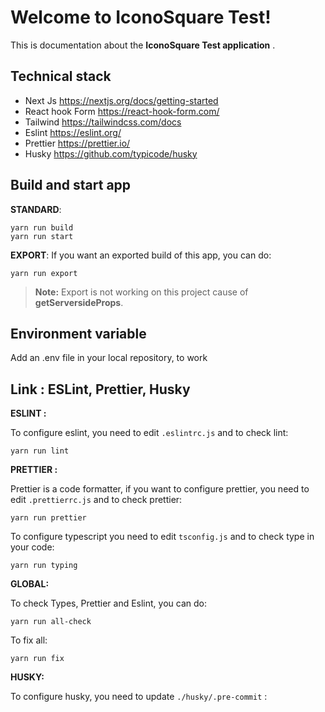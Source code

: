 # Welcome to IconoSquare Test!

This is documentation about the **IconoSquare Test application** .

## Technical stack

- Next Js https://nextjs.org/docs/getting-started
- React hook Form https://react-hook-form.com/
- Tailwind https://tailwindcss.com/docs
- Eslint https://eslint.org/
- Prettier https://prettier.io/
- Husky https://github.com/typicode/husky

## Build and start app

**STANDARD**:

    yarn run build
    yarn run start

**EXPORT**:
If you want an exported build of this app, you can do:

    yarn run export

> **Note:** Export is not working on this project cause of **getServersideProps**.

## Environment variable

Add an .env file in your local repository, to work

## Link : ESLint, Prettier, Husky

**ESLINT :**

To configure eslint, you need to edit `.eslintrc.js` and to check lint:

    yarn run lint

**PRETTIER :**

Prettier is a code formatter, if you want to configure prettier, you need to edit `.prettierrc.js` and to check prettier:

    yarn run prettier

To configure typescript you need to edit `tsconfig.js` and to check type in your code:

    yarn run typing

**GLOBAL:**

To check Types, Prettier and Eslint, you can do:

    yarn run all-check

To fix all:

    yarn run fix

**HUSKY:**

To configure husky, you need to update `./husky/.pre-commit` :

